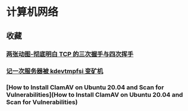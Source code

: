 # 计算机网络

## 收藏

### [两张动图-彻底明白 TCP 的三次握手与四次挥手](https://blog.csdn.net/qzcsu/article/details/72861891)

### [记一次服务器被 kdevtmpfsi 变矿机](https://segmentfault.com/a/1190000038390745)

### [How to Install ClamAV on Ubuntu 20.04 and Scan for Vulnerabilities](How to Install ClamAV on Ubuntu 20.04 and Scan for Vulnerabilities)
